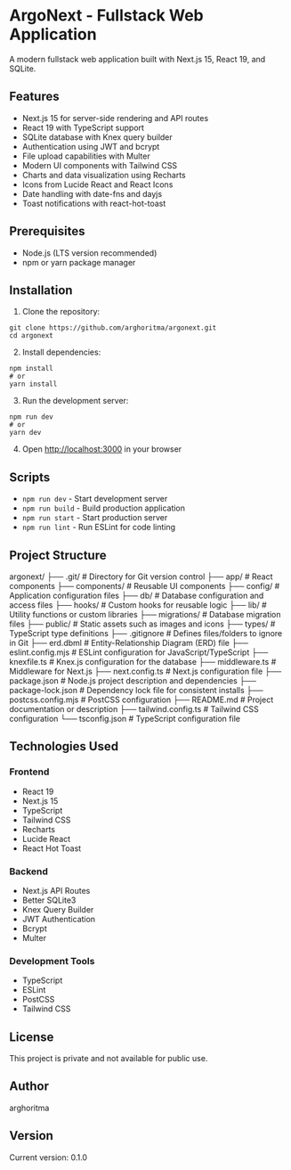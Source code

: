 
# ArgoNext - Fullstack Web Application

A modern fullstack web application built with Next.js 15, React 19, and SQLite.

## Features

- Next.js 15 for server-side rendering and API routes
- React 19 with TypeScript support
- SQLite database with Knex query builder
- Authentication using JWT and bcrypt
- File upload capabilities with Multer
- Modern UI components with Tailwind CSS
- Charts and data visualization using Recharts
- Icons from Lucide React and React Icons
- Date handling with date-fns and dayjs
- Toast notifications with react-hot-toast

## Prerequisites

- Node.js (LTS version recommended)
- npm or yarn package manager

## Installation

1. Clone the repository:
```
git clone https://github.com/arghoritma/argonext.git
cd argonext
```



2. Install dependencies:
```
npm install
# or
yarn install
```

3. Run the development server:
```
npm run dev
# or
yarn dev
```

4. Open [http://localhost:3000](http://localhost:3000) in your browser

## Scripts

- `npm run dev` - Start development server
- `npm run build` - Build production application
- `npm run start` - Start production server
- `npm run lint` - Run ESLint for code linting

## Project Structure

argonext/
├── .git/              # Directory for Git version control
├── app/               # React components
├── components/        # Reusable UI components
├── config/            # Application configuration files
├── db/                # Database configuration and access files
├── hooks/             # Custom hooks for reusable logic
├── lib/               # Utility functions or custom libraries
├── migrations/        # Database migration files
├── public/            # Static assets such as images and icons
├── types/             # TypeScript type definitions
├── .gitignore         # Defines files/folders to ignore in Git
├── erd.dbml           # Entity-Relationship Diagram (ERD) file
├── eslint.config.mjs  # ESLint configuration for JavaScript/TypeScript
├── knexfile.ts        # Knex.js configuration for the database
├── middleware.ts      # Middleware for Next.js
├── next.config.ts     # Next.js configuration file
├── package.json       # Node.js project description and dependencies
├── package-lock.json  # Dependency lock file for consistent installs
├── postcss.config.mjs # PostCSS configuration
├── README.md          # Project documentation or description
├── tailwind.config.ts # Tailwind CSS configuration
└── tsconfig.json      # TypeScript configuration file

## Technologies Used

### Frontend
- React 19
- Next.js 15
- TypeScript
- Tailwind CSS
- Recharts
- Lucide React
- React Hot Toast

### Backend
- Next.js API Routes
- Better SQLite3
- Knex Query Builder
- JWT Authentication
- Bcrypt
- Multer

### Development Tools
- TypeScript
- ESLint
- PostCSS
- Tailwind CSS

## License

This project is private and not available for public use.

## Author

arghoritma

## Version

Current version: 0.1.0
